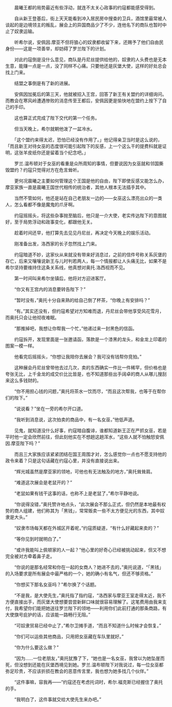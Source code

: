 　　晨曦王都的局势最近有些浮动，就连不太关心政事的约寇都能感受得到。

　　自从新王登基后，街上天天能看到冲入居民房中搜查的卫兵，酒馆里最常被人谈起的是边境领主的叛乱，展会上的异国商品少了不少，连他名下的商队也暂时中止了奴隶运输。

　　听希尔说，安佩因.摩亚不但将狼心的奴隶都收留下来，还赐予了他们自由民身份——这是一项善举，却妨碍了罗兰陛下的计划。

　　对此约寇倒是没什么意见，商队是丹尼丝提供给他的，奴隶的人头费也是无本生意，能赚一点是一点，没了同样不心痛。只要他还是灰堡大使，这样的好处总会找上门来。

　　结盟之事倒是有了新的进展。

　　安佩因加冕后的第三天，他就被招入王宫，回答了新王有关盟约的详细询问。而教会在寒风岭遭遇惨败的消息传至王都后，安佩因更是愉快地在盟约上按下了自己的手印。

　　这也算正式完成了陛下交代的第一个任务。

　　但当天晚上，希尔就朝他泼了一盆冷水。

　　「这个盟约来得太迟，恐怕已经没有作用了。」他记得亲卫当时是这么说的，「而且新王对待女巫的态度很可能引起陛下的反感，上一个这么干的提费科就是证明，这张羊皮纸你还是留着当个纪念吧。」

　　罗兰.温布顿对于女巫的看重是众所周知的事情，但要说因为女巫就和邻国撕毁盟约？约寇只觉得对方在危言耸听。

　　更何况晨曦之主要如何管理这个王国是他的自由，陛下即使反感又能怎么办，摩亚家族一直是晨曦王国世代相传的统治者，其他人根本无法插手其中。

　　当然不管如何，他还是站在自己老朋友一边的——女巫这么漂亮出众的一类人，怎么看都不像是魔鬼的爪牙啊。

　　约寇摇摇头，将这些杂事抛至脑后，他只是一介大使，老实传达陛下的意图就好，至于局势浮动和政事变化，都跟他无关。

　　趁着时间还早，他打算先去见见丹尼丝，再决定今天晚上的娱乐活动。

　　刚准备出发，洛西家的长子忽然找上门来。

　　约寇暗道不妙，这家伙从来就没有带来好消息过，之前的信件号称关系灰堡的存亡，后来又嚷嚷说新王与儿时判若两人，每一个情报都让人头痛无比，如果不是希尔坚持要维持住这条关系线，他真想对奥托.洛西视而不见。

　　第一时间叫来希尔坐镇后，他将对方迎进客厅。

　　“你又有王宫内的消息要转告陛下？”

　　“暂时没有，”奥托十分自来熟的给自己倒了杯茶，“你晚上有安排吗？”

　　“有。”其实还没有，但约寇希望对方知难而退，丹尼丝会带他享受风花雪月，而奥托只会让他彻夜难眠。

　　“那推掉吧，我想让你帮我一个忙，”他递过来一封黑色的信函。

　　约寇拆开，发现里面是一张邀请函，落款是一个漆黑的龙头，和金龙上印着的图案一模一样。

　　他看完后摇摇头，“你想让我陪你去展会？我可没有钱帮你竞拍。”

　　这种展会丹尼丝曾带他去过几次，卖的东西确实一件比一件稀罕，但价格也是夸张无比，上千金龙的成交价比比皆是，也不知道那些出手阔卓的商人从哪儿搜刮来这么多钱财的。

　　“你不用担心钱的问题，”奥托将茶水一饮而尽，“而且这次帮我，也等于在帮你们的陛下。”

　　“说说看？”坐在一旁的希尔开口道。

　　“我听到消息说，这次拍卖的商品中，有一名女巫，”他低声道。

　　见鬼，就知道没什么好事，约寇暗自腹诽，谁都知道新王正在严抓女巫，若是平时他一定会欣然前往，但此刻他实在不想趟这趟浑水，“这些人就不怕触怒安佩因.摩亚陛下吗？”

　　而且三大家族应该紧紧团结在国王周围才对，怎么感觉你一点也不愿支持他的政令来着？只是这句话藏在约寇心里，并没有直接说出来。

　　“辉光城虽然是摩亚家的领地，可他也有无法触及的地方，”奥托耸耸肩。

　　“难道这次展会是老鼠开的？”

　　“老鼠如果有钱干这事的话，也称不上是老鼠了，”希尔平静地说。

　　“你说得没错，”奥托赞许地点头，“此次展会不那么正式，但仍然是本地最有权势的商人组建，他们称其为「黑钱」，常常贩卖一些不太方便见光的东西，其中奴隶是大头。”

　　“奴隶市场每天都在外城区开着呢，”约寇质疑道，“有什么好藏起来卖的？”

　　“等你见到时就明白了。”

　　“或许我能叫上佩顿家的人一起？”他心里的好奇心已经被挑动起来，但又不想完全被对方牵着鼻子走。

　　“你说的是那名经常和你在一起的女商人？她进不去的，”奥托说道，“「黑钱」的入场要求是所有展会中最严格的一个，她的确小有名气，但还不够资格。”

　　“你想买下那名女巫吗？”希尔换了个话题。

　　“不是我，是大使先生，”奥托指了指约寇，“洛西家与摩亚王室走得太近，我不方便直接出手，而灰堡大使想要尝尝新鲜口味就很容易理解了。这笔费用由我来支付，我希望你们能把她送往罗兰陛下的领地——利用你们此前打通的那条商路，有大使旗号庇护的话，应该能一路畅行无阻。”

　　“可奴隶贸易已经中止了，”希尔卫摊手道，“而且不知道什么时候才会恢复。”

　　“你们可以运些其他商品，只用把女巫藏在车队里就好。”

　　“你为什么要这么做？”

　　“因为……一位老朋友，”奥托犹豫了下，“她也是一名女巫，我曾以为她坠崖而死，但没想到还能在灰堡西境见到她。罗兰.温布顿陛下对我说过，每一位女巫都弥足珍贵，不应该折损在教会的恶意传言里，我也想为她多找几个伙伴。”

　　“这件事嘛，容我再——”约寇还在考虑托词时，希尔.福克斯已经握住了奥托的手。

　　“我明白了，这件事就交给大使先生来办吧。”
